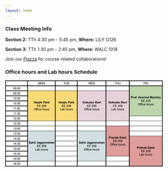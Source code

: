 ```yaml
---
layout: home
---
```

### **Class Meeting Info**
<b>Section 2:</b> TTh 4:30 pm - 5:45 pm, <b>Where:</b> LILY G126

<b>Section 3:</b> TTh 1:30 pm - 2:45 pm, <b>Where:</b> WALC 1018

Join our [Piazza](https://piazza.com/purdue/spring2023/ece264) for course related collaborations!

### **Office hours and Lab hours Schedule**

![schedule2022](/static_files/fig/schedule2022.png)